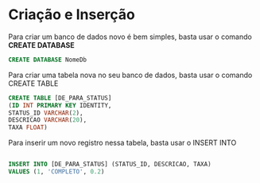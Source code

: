 # Criação e Inserção

Para criar um banco de dados novo é bem simples, basta usar o comando **CREATE DATABASE**

```sql
CREATE DATABASE NomeDb
```

Para criar uma tabela nova no seu banco de dados, basta usar o comando CREATE TABLE

```sql
CREATE TABLE [DE_PARA_STATUS] 
(ID INT PRIMARY KEY IDENTITY, 
STATUS_ID VARCHAR(2), 
DESCRICAO VARCHAR(20),
TAXA FLOAT)
```

Para inserir um novo registro nessa tabela, basta usar o INSERT INTO

```sql

INSERT INTO [DE_PARA_STATUS] (STATUS_ID, DESCRICAO, TAXA)
VALUES (1, 'COMPLETO', 0.2)
```

